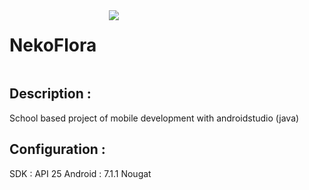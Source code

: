 <div style="display: flex;">
    <h1>NekoFlora</h1>
    <img src="https://skillicons.dev/icons?i=androidstudio,java" id="skills" style="margin-left: 20px;">
</div>

## Description :
School based project of mobile development with androidstudio (java)

## Configuration : 
SDK : API 25
Android : 7.1.1 Nougat
